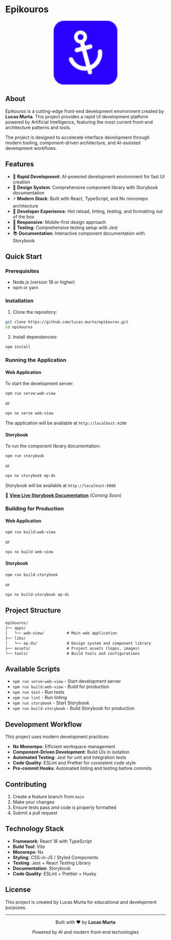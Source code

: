 # Epikouros

<div align="center">
  <img src="./assets/logo-epikouros.png" alt="Epikouros Logo" width="200">
</div>

## About

Epikouros is a cutting-edge front-end development environment created by **Lucas Murta**. This project provides a rapid UI development platform powered by Artificial Intelligence, featuring the most current front-end architecture patterns and tools.

The project is designed to accelerate interface development through modern tooling, component-driven architecture, and AI-assisted development workflows.

## Features

- 🚀 **Rapid Development**: AI-powered development environment for fast UI creation
- 🎨 **Design System**: Comprehensive component library with Storybook documentation
- ⚡ **Modern Stack**: Built with React, TypeScript, and Nx monorepo architecture
- 🔧 **Developer Experience**: Hot reload, linting, testing, and formatting out of the box
- 📱 **Responsive**: Mobile-first design approach
- 🧪 **Testing**: Comprehensive testing setup with Jest
- 📚 **Documentation**: Interactive component documentation with Storybook

## Quick Start

### Prerequisites

- Node.js (version 18 or higher)
- npm or yarn

### Installation

1. Clone the repository:

```bash
git clone https://github.com/lucas-murta/epikouros.git
cd epikouros
```

2. Install dependencies:

```bash
npm install
```

### Running the Application

#### Web Application

To start the development server:

```bash
npm run serve:web-view
```

or

```bash
npx nx serve web-view
```

The application will be available at `http://localhost:4200`

#### Storybook

To run the component library documentation:

```bash
npm run storybook
```

or

```bash
npx nx storybook ep-ds
```

Storybook will be available at `http://localhost:6006`

🔗 **[View Live Storybook Documentation](https://lucas-murta.github.io/epikouros-storybook)** _(Coming Soon)_

### Building for Production

#### Web Application

```bash
npm run build:web-view
```

or

```bash
npx nx build web-view
```

#### Storybook

```bash
npm run build-storybook
```

or

```bash
npx nx build-storybook ep-ds
```

## Project Structure

```
epikouros/
├── apps/
│   └── web-view/          # Main web application
├── libs/
│   └── ep-ds/             # Design system and component library
├── assets/                # Project assets (logos, images)
└── tools/                 # Build tools and configurations
```

## Available Scripts

- `npm run serve:web-view` - Start development server
- `npm run build:web-view` - Build for production
- `npm run test` - Run tests
- `npm run lint` - Run linting
- `npm run storybook` - Start Storybook
- `npm run build-storybook` - Build Storybook for production

## Development Workflow

This project uses modern development practices:

- **Nx Monorepo**: Efficient workspace management
- **Component-Driven Development**: Build UIs in isolation
- **Automated Testing**: Jest for unit and integration tests
- **Code Quality**: ESLint and Prettier for consistent code style
- **Pre-commit Hooks**: Automated linting and testing before commits

## Contributing

1. Create a feature branch from `main`
2. Make your changes
3. Ensure tests pass and code is properly formatted
4. Submit a pull request

## Technology Stack

- **Framework**: React 18 with TypeScript
- **Build Tool**: Vite
- **Monorepo**: Nx
- **Styling**: CSS-in-JS / Styled Components
- **Testing**: Jest + React Testing Library
- **Documentation**: Storybook
- **Code Quality**: ESLint + Prettier + Husky

## License

This project is created by Lucas Murta for educational and development purposes.

---

<div align="center">
  <p>Built with ❤️ by <strong>Lucas Murta</strong></p>
  <p>Powered by AI and modern front-end technologies</p>
</div>

